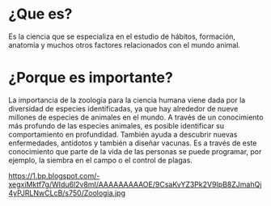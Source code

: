 # ¿Que es?
Es la ciencia que se especializa en el estudio de hábitos, formación, anatomía y muchos otros factores relacionados con el mundo animal.
# ¿Porque es importante? 
La importancia de la zoología para la ciencia humana viene dada por la diversidad de especies identificadas, ya que hay alrededor de nueve millones de especies de animales en el mundo.
A través de un conocimiento más profundo de las especies animales, es posible identificar su comportamiento en profundidad. También ayuda a descubrir nuevas enfermedades, antídotos y también a diseñar vacunas. Es a través de este conocimiento que parte de la vida de las personas se puede programar, por ejemplo, la siembra en el campo o el control de plagas.

https://1.bp.blogspot.com/-xegxiMktf7g/WIdu6l2v8mI/AAAAAAAAAOE/9CsaKvYZ3Pk2V9IpB8ZJmahQj4yPJRLNwCLcB/s750/Zoologia.jpg




